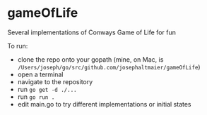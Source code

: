 # gameOfLife
Several implementations of Conways Game of Life for fun

To run:
  * clone the repo onto your gopath (mine, on Mac, is ```/Users/joseph/go/src/github.com/josephaltmaier/gameOfLife```)
  * open a terminal
  * navigate to the repository
  * run ```go get -d ./...```
  * run ```go run .```
  * edit main.go to try different implementations or initial states
